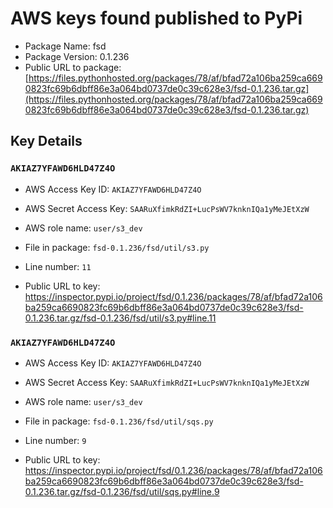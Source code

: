 # AWS keys found published to PyPi

* Package Name: fsd
* Package Version: 0.1.236
* Public URL to package: [https://files.pythonhosted.org/packages/78/af/bfad72a106ba259ca6690823fc69b6dbff86e3a064bd0737de0c39c628e3/fsd-0.1.236.tar.gz](https://files.pythonhosted.org/packages/78/af/bfad72a106ba259ca6690823fc69b6dbff86e3a064bd0737de0c39c628e3/fsd-0.1.236.tar.gz)

## Key Details

### `AKIAZ7YFAWD6HLD47Z4O`

* AWS Access Key ID: `AKIAZ7YFAWD6HLD47Z4O`
* AWS Secret Access Key: `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` 
* AWS role name: `user/s3_dev`
* File in package: `fsd-0.1.236/fsd/util/s3.py`
* Line number: `11`

* Public URL to key: https://inspector.pypi.io/project/fsd/0.1.236/packages/78/af/bfad72a106ba259ca6690823fc69b6dbff86e3a064bd0737de0c39c628e3/fsd-0.1.236.tar.gz/fsd-0.1.236/fsd/util/s3.py#line.11



### `AKIAZ7YFAWD6HLD47Z4O`

* AWS Access Key ID: `AKIAZ7YFAWD6HLD47Z4O`
* AWS Secret Access Key: `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` 
* AWS role name: `user/s3_dev`
* File in package: `fsd-0.1.236/fsd/util/sqs.py`
* Line number: `9`

* Public URL to key: https://inspector.pypi.io/project/fsd/0.1.236/packages/78/af/bfad72a106ba259ca6690823fc69b6dbff86e3a064bd0737de0c39c628e3/fsd-0.1.236.tar.gz/fsd-0.1.236/fsd/util/sqs.py#line.9


